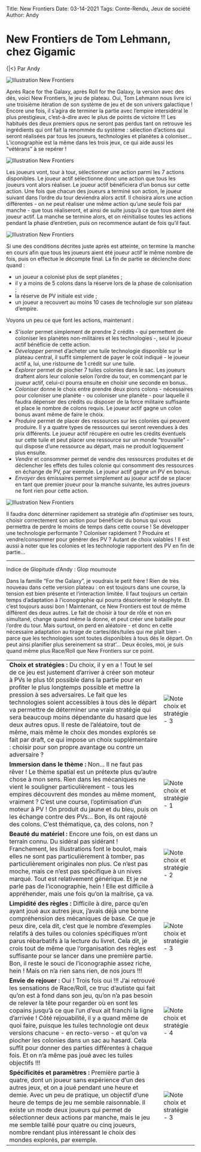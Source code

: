 Title: New Frontiers
Date: 03-14-2021
Tags: Conte-Rendu, Jeux de société
Author: Andy

# New Frontiers de Tom Lehmann, chez Gigamic
{|<} Par Andy

![Illustration New Frontiers](/_images/images/NewFrontiers_1.jpeg)

Après Race for the Galaxy, après Roll for the Galaxy, la version avec des dés, voici New Frontiers, le jeu de plateau. Oui, Tom Lehmann nous livre ici une troisième itération de son système de jeu et de son univers galactique ! Encore une fois, il s’agira de terminer la partie avec l’empire intersidéral le plus prestigieux, c’est-à-dire avec le plus de points de victoire !!! Les habitués des deux premiers opus ne seront pas perdus tant on retrouve les ingrédients qui ont fait la renommée du système : sélection d’actions qui seront réalisées par tous les joueurs, technologies et planètes à coloniser… L’iconographie est la même dans les trois jeux, ce qui aide aussi les “vétérans” à se repérer ! 

![Illustration New Frontiers](/_images/images/NewFrontiers_2.jpeg)

Les joueurs vont, tour à tour, sélectionner une action parmi les 7 actions disponibles. Le joueur actif sélectionne donc une action que tous les joueurs vont alors réaliser. Le joueur actif bénéficiera d’un bonus sur cette action. Une fois que chacun des joueurs a terminé son action, le joueur suivant dans l’ordre du tour deviendra alors actif. Il choisira alors une action différentes - on ne peut réaliser une même action qu’une seule fois par manche - que tous réaliseront, et ainsi de suite jusqu’à ce que tous aient été joueur actif. La manche se termine alors, et on réinitialise toutes les actions pendant la phase d’entretien, puis on recommence autant de fois qu’il faut.

![Illustration New Frontiers](/_images/images/NewFrontiers_3.jpeg)

Si une des conditions décrites juste après est atteinte, on termine la manche en cours afin que tous les joueurs aient été joueur actif le même nombre de fois, puis on effectue le décompte final. La fin de partie se déclenche donc quand :
- un joueur a colonisé plus de sept planètes ;
- il y a moins de 5 colons dans la réserve lors de la phase de colonisation ;
- la réserve de PV initiale est vide ;
- un joueur a recouvert au moins 10 cases de technologie sur son plateau d’empire.
 
Voyons un peu ce que font les actions, maintenant :
- *S’isoler* permet simplement de prendre 2 crédits - qui permettent de coloniser les planètes non-militaires et les technologies -, seul le joueur actif bénéficie de cette action.
- *Développer* permet d’acheter une tuile technologie disponible sur le plateau central, il suffit simplement de payer le coût indiqué - le joueur actif a, lui, une ristourne de 1 crédit sur une tuile.
- *Explorer* permet de piocher 7 tuiles colonies dans le sac. Les joueurs draftent alors leur colonie selon l’ordre du tour, en commençant par le joueur actif, celui-ci pourra ensuite en choisir une seconde en bonus..
- *Coloniser* donne le choix entre prendre deux pions colons - nécessaires pour coloniser une planète - ou coloniser une planète - pour laquelle il faudra dépenser des crédits ou disposer de la force militaire suffisante et place le nombre de colons requis. Le joueur actif gagne un colon bonus avant même de faire le choix.
- *Produire* permet de placer des ressources sur les colonies qui peuvent produire. Il y a quatre types de ressources qui seront revendues à des prix différents. Le joueur actif récupère en outre les crédits éventuels sur cette tuile et peut placer une ressource sur un monde “trouvaille” - qui dispose d’une ressource au départ, mais ne produit logiquement plus ensuite.
- *Vendre* et consommer permet de vendre des ressources produites et de déclencher les effets des tuiles colonie qui consomment des ressources en échange de PV, par exemple. Le joueur actif gagne un PV en bonus.
- *Envoyer* des émissaires permet simplement au joueur actif de se placer en tant que premier joueur pour la manche suivante, les autres joueurs ne font rien pour cette action.

![Illustration New Frontiers](/_images/images/NewFrontiers_4.jpeg)

Il faudra donc déterminer rapidement sa stratégie afin d’optimiser ses tours, choisir correctement son action pour bénéficier du bonus qui vous permettra de perdre le moins de temps dans cette course ! Se développer une technologie performante ? Coloniser rapidement ? Produire et vendre/consommer pour générer des PV ? Autant de choix valables ! Il est aussi à noter que les colonies et les technologie rapportent des PV en fin de partie...

---

Indice de Glopitude d’Andy : Glop moumoute

Dans la famille “For the Galaxy”, je voudrais le petit frère ! Rien de très nouveau dans cette version plateau : on est toujours dans une course, la tension est bien présente et l’interaction limitée. Il faut toujours un certain temps d’adaptation à l’iconographie qui pourra désorienter le néophyte. Et c’est toujours aussi bon ! Maintenant, ce New Frontiers est tout de même différent des deux autres. Le fait de choisir à tour de rôle et non en simultané, change quand même la donne, et peut créer une bataille pour l’ordre du tour. Mais surtout, on perd en aléatoire - et donc en cette nécessaire adaptation au tirage de cartes/dés/tuiles qui me plaît bien - parce que les technologies sont toutes disponibles à tous dès le départ. On peut ainsi planifier plus sereinement sa strat’... Deux écoles, moi, je suis quand même plus Race/Roll que New Frontiers sur ce point.

|       |  |
| ----------- | ----------- |
| **Choix et stratégies :** Du choix, il y en a ! Tout le sel de ce jeu est justement d’arriver à créer son moteur à PVs le plus tôt possible dans la partie pour en profiter le plus longtemps possible et mettre la pression à ses adversaires. Le fait que les technologies soient accessibles à tous dès le départ va permettre de déterminer une vraie stratégie qui sera beaucoup moins dépendante du hasard que les deux autres opus. Il reste de l’aléatoire, tout de même, mais même le choix des mondes explorés se fait par draft, ce qui impose un choix supplémentaire : choisir pour son propre avantage ou contre un adversaire ?| ![Note choix et stratégie - 3](/_images/logos/Note_Jurande_3.png)|
| **Immersion dans le thème :** Non… Il ne faut pas rêver ! Le thème spatial est un prétexte plus qu’autre chose à mon sens. Rien dans les mécaniques ne vient le souligner particulièrement - tous les empires découvrent des mondes au même moment, vraiment ? C’est une course, l’optimisation d’un moteur à PV ! On produit du jaune et du bleu, puis on les échange contre des PVs… Bon, ils ont rajouté des colons. C’est thématique, ça, des colons, non ?| ![Note choix et stratégie - 1](/_images/logos/Note_Jurande_1.png)|
| **Beauté du matériel :** Encore une fois, on est dans un terrain connu. Du sidéral pas sidérant ! Franchement, les illustrations font le boulot, mais elles ne sont pas particulièrement à tomber, pas particulièrement originales non plus. Ce n’est pas moche, mais ce n’est pas spécifique à un nives marqué. Tout est relativement générique. Et je ne parle pas de l’iconographie, hein ! Elle est difficile à appréhender, mais une fois qu’on la maîtrise, ça va.| ![Note choix et stratégie - 2](/_images/logos/Note_Jurande_2.png) |
|**Limpidité des règles :** Difficile à dire, parce qu’en ayant joué aux autres jeux, j’avais déjà une bonne compréhension des mécaniques de base. Ce que je peux dire, cela dit, c’est que le nombre d’exemples relatifs à des tuiles ou colonies spécifiques m’ont parus rébarbatifs à la lecture du livret. Cela dit, je crois tout de même que l‘organisation des règles est suffisante pour se lancer dans une première partie. Bon, il reste le souci de l’iconographie assez riche, hein ! Mais on n’a rien sans rien, de nos jours !!!|![Note choix et stratégie - 3](/_images/logos/Note_Jurande_3.png) |
|**Envie de rejouer :** Oui ! Trois fois oui !!! J’ai retrouvé les sensations de Race/Roll, ce truc d’autiste qui fait qu’on est à fond dans son jeu, qu’on n’a pas besoin de relever la tête pour regarder où en sont les copains jusqu’à ce que l’un d’eux ait franchi la ligne d’arrivée ! Côté rejouabilité, il y a quand même de quoi faire, puisque les tuiles technologie ont deux versions chacune - en recto-verso - et qu’on va piocher les colonies dans un sac au hasard. Cela suffit pour donner des parties différentes à chaque fois. Et on n’a même pas joué avec les tuiles objectifs !!!|![Note choix et stratégie - 4](/_images/logos/Note_Jurande_4.png) |
|**Spécificités et paramètres :** Première partie à quatre, dont un joueur sans expérience d’un des autres jeux, et on a joué pendant une heure et demie. Avec un peu de pratique, un objectif d’une heure de temps de jeu me semble raisonnable. Il existe un mode deux joueurs qui permet de sélectionner deux actions par manche, mais le jeu me semble taillé pour quatre ou cinq joueurs, nombre rendant plus intéressant le choix des mondes explorés, par exemple.|![Note choix et stratégie - 3](/_images/logos/Note_Jurande_3.png) |